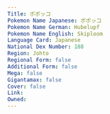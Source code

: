```yaml
---
﻿Title: ポポッコ
Pokemon Name Japanese: ポポッコ
Pokemon Name German: Hubelupf
Pokemon Name English: Skiploom
Language Card: Japanese
National Dex Number: 188
Region: Johto
Regional Form: false
Additional Form: false
Mega: false
Gigantamax: false
Cover: false
Link: 
Owned: 
---
```

